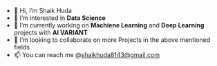 - 👋 Hi, I’m Shaik Huda
- 👀 I’m interested in **Data Science**
- 🌱 I’m currently working on **Machiene Learning** and **Deep Learning** projects with **AI VARIANT**
- 💞️ I’m looking to collaborate on more Projects in the above mentioned fields
- 📫 You can reach me @shaikhuda8143@gmail.com

<!---
Shaikhuda8143/Shaikhuda8143 is a ✨ special ✨ repository because its `README.md` (this file) appears on your GitHub profile.
You can click the Preview link to take a look at your changes.
--->
